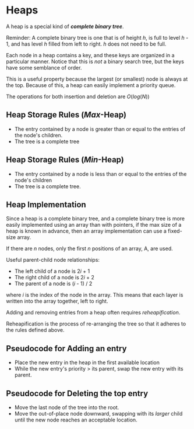 # Heaps
A heap is a special kind of ***complete binary tree***.

Reminder: A complete binary tree is one that is of height *h*, is full to level *h* - 1, and has level *h* filled from left to right. *h* does not need to be full.

Each node in a heap contains a key, and these keys are organized in a particular manner. Notice that this is *not* a binary search tree, but the keys have some semblance of order.

This is a useful property because the largest (or smallest) node is always at the top. Because of this, a heap can easily implement a priority queue.

The operations for both insertion and deletion are $O(log(N))$

## Heap Storage Rules (*Max*-Heap)
- The entry contained by a node is greater than or equal to the entries of the node's children.
- The tree is a complete tree

## Heap Storage Rules (*Min*-Heap)
- The entry contained by a node is less than or equal to the entries of the node's children
- The tree is a complete tree.

## Heap Implementation
Since a heap is a complete binary tree, and a complete binary tree is more easily implemented using an array than with pointers, if the max size of a heap is known in advance, then an array implementation can use a fixed-size array.

If there are *n* nodes, only the first *n* positions of an array, A, are used.

Useful parent-child node relationships:
- The left child of a node is 2*i* + 1
- The right child of a node is 2*i* + 2
- The parent of a node is (*i* - 1) / 2

where *i* is the index of the node in the array. This means that each layer is written into the array together, left to right.

Adding and removing entries from a heap often requires *reheapification*.

Reheapification is the process of re-arranging the tree so that it adheres to the rules defined above.

## Pseudocode for Adding an entry
- Place the new entry in the heap in the first available location
- While the new entry's priority > its parent, swap the new entry with its parent.

## Pseudocode for Deleting the top entry
- Move the last node of the tree into the root.
- Move the out-of-place node downward, swapping with its *larger* child until the new node reaches an acceptable location.